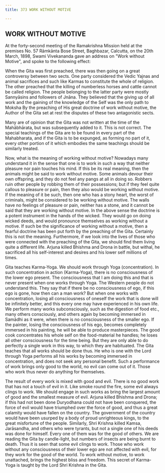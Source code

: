 ```yaml
---
title: 373 WORK WITHOUT MOTIVE

---
```

  

## WORK WITHOUT MOTIVE

At the forty-second meeting of the Ramakrishna Mission held at the
premises No. 57 Rāmkānta Bose Street, Baghbazar, Calcutta, on the 20th
March, 1898, Swami Vivekananda gave an address on "Work without Motive",
and spoke to the following effect:

When the Gita was first preached, there was then going on a great
controversy between two sects. One party considered the Vedic Yajnas and
animal sacrifices and such like Karmas to constitute the whole of
religion. The other preached that the killing of numberless horses and
cattle cannot be called religion. The people belonging to the latter
party were mostly Sannyāsins and followers of Jnāna. They believed that
the giving up of all work and the gaining of the knowledge of the Self
was the only path to Moksha By the preaching of His great doctrine of
work without motive, the Author of the Gita set at rest the disputes of
these two antagonistic sects.

Many are of opinion that the Gita was not written at the time of the
Mahābhārata, but was subsequently added to it. This is not correct. The
special teachings of the Gita are to be found in every part of the
Mahabharata, and if the Gita is to be expunged, as forming no part of
it, every other portion of it which embodies the same teachings should
be similarly treated.

Now, what is the meaning of working without motive? Nowadays many
understand it in the sense that one is to work in such a way that
neither pleasure nor pain touches his mind. If this be its real meaning,
then the animals might be said to work without motive. Some animals
devour their own offspring, and they do not feel any pangs at all in
doing so. Robbers ruin other people by robbing them of their
possessions; but if they feel quite callous to pleasure or pain, then
they also would be working without motive. If the meaning of it be such,
then one who has a stony heart, the worst of criminals, might be
considered to be working without motive. The walls have no feelings of
pleasure or pain, neither has a stone, and it cannot be said that they
are working without motive. In the above sense the doctrine is a potent
instrument in the hands of the wicked. They would go on doing wicked
deeds, and would pronounce themselves as working without a motive. If
such be the significance of working without a motive, then a fearful
doctrine has been put forth by the preaching of the Gita. Certainly this
is not the meaning. Furthermore, if we look into the lives of those who
were connected with the preaching of the Gita, we should find them
living quite a different life. Arjuna killed Bhishma and Drona in
battle, but withal, he sacrificed all his self-interest and desires and
his lower self millions of times.

Gita teaches Karma-Yoga. We should work through Yoga (concentration). In
such concentration in action (Karma-Yoga), there is no consciousness of
the lower ego present. The consciousness that I am doing this and that
is never present when one works through Yoga. The Western people do not
understand this. They say that if there be no consciousness of ego, if
this ego is gone, how then can a man work? But when one works with
concentration, losing all consciousness of oneself the work that is done
will be infinitely better, and this every one may have experienced in
his own life. We perform many works subconsciously, such as the
digestion of food etc., many others consciously, and others again by
becoming immersed in Samādhi as it were, when there is no consciousness
of the smaller ego. If the painter, losing the consciousness of his ego,
becomes completely immersed in his painting, he will be able to produce
masterpieces. The good cook concentrates his whole self on the
food-material he handles; he loses all other consciousness for the time
being. But they are only able to do perfectly a single work in this way,
to which they are habituated. The Gita teaches that all works should be
done thus. He who is one with the Lord through Yoga performs all his
works by becoming immersed in concentration, and does not seek any
personal benefit. Such a performance of work brings only good to the
world, no evil can come out of it. Those who work thus never do anything
for themselves.

The result of every work is mixed with good and evil. There is no good
work that has not a touch of evil in it. Like smoke round the fire, some
evil always clings to work. We should engage in such works as bring the
largest amount of good and the smallest measure of evil. Arjuna killed
Bhishma and Drona; if this had not been done Duryodhana could not have
been conquered, the force of evil would have triumphed over the force of
good, and thus a great calamity would have fallen on the country. The
government of the country would have been usurped by a body of proud
unrighteous kings, to the great misfortune of the people. Similarly,
Shri Krishna killed Kamsa, Jarāsandha, and others who were tyrants, but
not a single one of his deeds was done for himself. Every one of them
was for the good of others. We are reading the Gita by candle-light, but
numbers of insects are being burnt to death. Thus it is seen that some
evil clings to work. Those who work without any consciousness of their
lower ego are not affected with evil, for they work for the good of the
world. To work without motive, to work unattached, brings the highest
bliss and freedom. This secret of Karma-Yoga is taught by the Lord Shri
Krishna in the Gita.